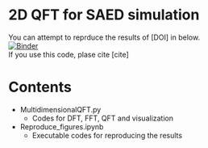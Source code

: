 # 2D QFT for SAED simulation
You can attempt to reprduce the results of [DOI] in below.  
[![Binder](https://mybinder.org/badge_logo.svg)](https://mybinder.org/v2/gh/Hiroshi3pei/2DQFTforSAED/HEAD)  
If you use this code, plase cite [cite]

# Contents
* MultidimensionalQFT.py  
  * Codes for DFT, FFT, QFT and visualization 
* Reproduce_figures.ipynb
  * Executable codes for reproducing the results
